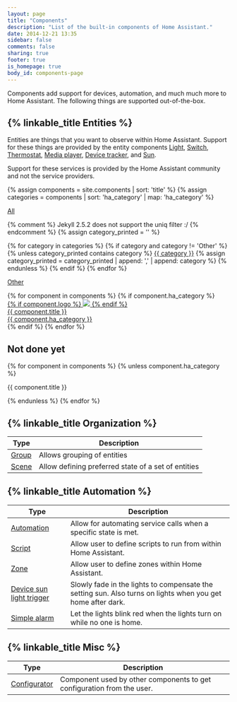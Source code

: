 ```yaml
---
layout: page
title: "Components"
description: "List of the built-in components of Home Assistant."
date: 2014-12-21 13:35
sidebar: false
comments: false
sharing: true
footer: true
is_homepage: true
body_id: components-page
---
```


Components add support for devices, automation, and much much more to Home Assistant. The following things are supported out-of-the-box.

## {% linkable_title Entities %}

Entities are things that you want to observe within Home Assistant. Support for these things are provided by the entity components [Light](/components/light.html), [Switch](/components/switch.html), [Thermostat](/components/thermostat.html), [Media player](/components/media_player.html), [Device tracker](/components/device_tracker.html), and [Sun](/components/sun.html).

<p class='note'>
Support for these services is provided by the Home Assistant community and not the service providers.
</p>

{% assign components = site.components | sort: 'title' %}
{% assign categories = components | sort: 'ha_category' | map: 'ha_category' %}

<div class="filter-button-group">
  <a href='#' class="btn current" data-filter="*">All</a>

  {% comment %} Jekyll 2.5.2 does not support the uniq filter :/ {% endcomment %}
  {% assign category_printed = '' %}

  {% for category in categories %}
    {% if category and category != 'Other' %}
      {% unless category_printed contains category %}
        <a href='#' class="btn" data-filter=".{{ category | slugify }}">{{ category }}</a>
        {% assign category_printed = category_printed | append: ',' | append: category %}
      {% endunless %}
    {% endif %}
  {% endfor %}

  <a href='#' class="btn" data-filter=".{{ 'Other' | slugify }}">Other</a>
</div>

<div id="componentContainer">
  {% for component in components %}
    {% if component.ha_category %}
      <a href='{{ component.url }}' class='{{ component.ha_category | slugify }}'>
        <div class='img-container'>
          {% if component.logo %}
            <img src='/images/supported_brands/{{ component.logo }}'>
          {% endif %}
        </div>
        <div class='title'>{{ component.title }}</div>
        <div class='category'>{{ component.ha_category }}</div>
      </a>
    {% endif %}
  {% endfor %}
</div>

## Not done yet

{% for component in components %}
  {% unless component.ha_category %}
<p>{{ component.title }}</p>
  {% endunless %}
{% endfor %}


## {% linkable_title Organization %}
| Type | Description
| ---- | -----------
| [Group](/components/group.html) | Allows grouping of entities
| [Scene](/components/scene.html) | Allow defining preferred state of a set of entities

## {% linkable_title Automation %}

| Type | Description
| ---- | -----------
| [Automation](/components/automation.html) | Allow for automating service calls when a specific state is met.
| [Script](/components/script.html) | Allow user to define scripts to run from within Home Assistant.
| [Zone](/components/zone.html) | Allow user to define zones within Home Assistant.
| [Device sun light trigger](/components/device_sun_light_trigger.html) | Slowly fade in the lights to compensate the setting sun. Also turns on lights when you get home after dark.
| [Simple alarm](/components/simple_alarm.html) | Let the lights blink red when the lights turn on while no one is home.

## {% linkable_title Misc %}

| Type | Description
| ---- | -----------
| [Configurator](/components/configurator.html) | Component used by other components to get configuration from the user.


<script src="https://code.jquery.com/jquery-2.1.4.min.js"></script>
<script src="https://cdnjs.cloudflare.com/ajax/libs/jquery.isotope/2.2.2/isotope.pkgd.js"></script>
<script type="text/javascript">
$(window).load(function(){
    var $container = $('#componentContainer');
    $container.isotope({
        filter: '*',
        animationOptions: {
            duration: 750,
            easing: 'linear',
            queue: false
        }
    });

    $('.filter-button-group a').click(function() {
        $('.filter-button-group .current').removeClass('current');
        $(this).addClass('current');

        var selector = $(this).attr('data-filter');
        $container.isotope({
            filter: selector,
            animationOptions: {
                duration: 750,
                easing: 'linear',
                queue: false
            }
         });
         return false;
    });

});
</script>
